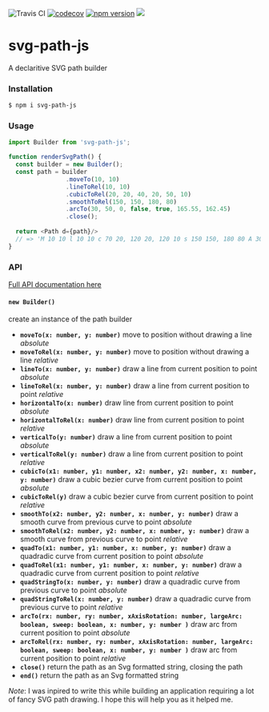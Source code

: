 ![Travis CI](https://travis-ci.com/rob10e/svg-path.svg?branch=master)  [![codecov](https://codecov.io/gh/rob10e/svg-path/branch/master/graph/badge.svg)](https://codecov.io/gh/rob10e/svg-path) [![npm version](https://badge.fury.io/js/%40rob10e%2Fsvg-path-js.svg)](https://badge.fury.io/js/%40rob10e%2Fsvg-path-js) ![](https://david-dm.org/rob10e/svg-path.svg)
# svg-path-js

A declaritive SVG path builder


### Installation
```bash
$ npm i svg-path-js
```

### Usage
```javascript
import Builder from 'svg-path-js';

function renderSvgPath() {
  const builder = new Builder();
  const path = builder
                .moveTo(10, 10)
                .lineToRel(10, 10)
                .cubicToRel(20, 20, 40, 20, 50, 10)
                .smoothToRel(150, 150, 180, 80)
                .arcTo(30, 50, 0, false, true, 165.55, 162.45)
                .close();
        
  return <Path d={path}/>
  // => 'M 10 10 l 10 10 c 70 20, 120 20, 120 10 s 150 150, 180 80 A 30 50 0 0 1 165.55 162.45 z'
}
```

### API
[Full API documentation here](https://rob10e.github.io/svg-path/)

#### `new Builder()`
create an instance of the path builder

- **`moveTo(x: number, y: number)`** move to position without drawing a line *absolute*
- **`moveToRel(x: number, y: number)`** move to position without drawing a line *relative*
- **`lineTo(x: number, y: number)`** draw a line from current position to point *absolute*
- **`lineToRel(x: number, y: number)`** draw a line from current position to point *relative*
- **`horizontalTo(x: number)`** draw line from current position to point *absolute*
- **`horizontalToRel(x: number)`** draw line from current position to point *relative*
- **`verticalTo(y: number)`** draw a line from current position to point *absolute*
- **`verticalToRel(y: number)`** draw a line from current position to point *relative*
- **`cubicTo(x1: number, y1: number, x2: number, y2: number, x: number, y: number)`** draw a cubic bezier curve from current position to point *absolute*
- **`cubicToRel(y)`** draw a cubic bezier curve from current position to point *relative*
- **`smoothTo(x2: number, y2: number, x: number, y: number)`** draw a smooth curve from previous curve to point *absolute*
- **`smoothToRel(x2: number, y2: number, x: number, y: number)`** draw a smooth curve from previous curve to point *relative*
- **`quadTo(x1: number, y1: number, x: number, y: number)`** draw a quadradic curve from current position to point *absolute*
- **`quadToRel(x1: number, y1: number, x: number, y: number)`** draw a quadradic curve from current position to point *relative*
- **`quadStringTo(x: number, y: number)`** draw a quadradic curve from previous curve to point *absolute*
- **`quadStringToRel(x: number, y: number)`** draw a quadradic curve from previous curve to point *relative*
- **`arcTo(rx: number, ry: number, xAxisRotation: number, largeArc: boolean, sweep: boolean, x: number, y: number )`** draw arc from current position to point *absolute*
- **`arcToRel(rx: number, ry: number, xAxisRotation: number, largeArc: boolean, sweep: boolean, x: number, y: number )`** draw arc from current position to point *relative*
- **`close()`** return the path as an Svg formatted string, closing the path
- **`end()`** return the path as an Svg formatted string

*Note*:
 I was inpired to write this while building an application requiring a lot of fancy SVG path drawing.
 I hope this will help you as it helped me.

